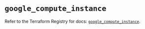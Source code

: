 # `google_compute_instance`

Refer to the Terraform Registry for docs: [`google_compute_instance`](https://registry.terraform.io/providers/hashicorp/google/6.33.0/docs/resources/compute_instance).
